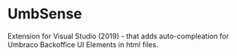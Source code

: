 # UmbSense
Extension for Visual Studio (2019) - that adds auto-compleation for Umbraco Backoffice UI Elements in html files. 
